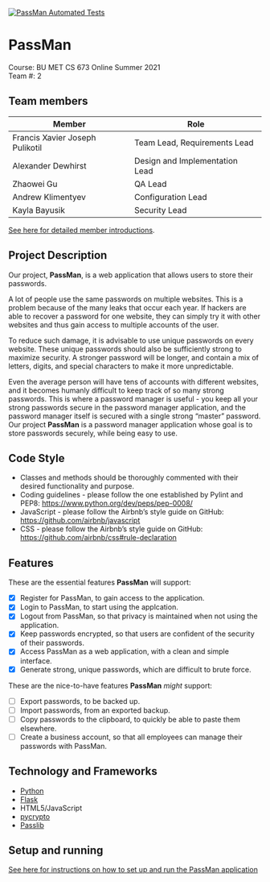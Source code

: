 [![PassMan Automated Tests](https://github.com/BUMETCS673/BUMETCS673OLSum21P2/actions/workflows/python-app.yml/badge.svg)](https://github.com/BUMETCS673/BUMETCS673OLSum21P2/actions/workflows/python-app.yml)

# PassMan
Course: BU MET CS 673 Online Summer 2021  
Team #: 2

## Team members
|Member|Role|
|---|---|
|Francis Xavier Joseph Pulikotil|Team Lead, Requirements Lead|
|Alexander Dewhirst|Design and Implementation Lead|
|Zhaowei Gu|QA Lead|
|Andrew Klimentyev|Configuration Lead|
|Kayla Bayusik|Security Lead|

[See here for detailed member introductions](team.md).

## Project Description
Our project, **PassMan**, is a web application that allows users to store their passwords.

A lot of people use the same passwords on multiple websites. This is a problem because of the many leaks that occur each year. If hackers are able to recover a password for one website, they can simply try it with other websites and thus gain access to multiple accounts of the user.

To reduce such damage, it is advisable to use unique passwords on every website. These unique passwords should also be sufficiently strong to maximize security. A stronger password will be longer, and contain a mix of letters, digits, and special characters to make it more unpredictable.

Even the average person will have tens of accounts with different websites, and it becomes humanly difficult to keep track of so many strong passwords. This is where a password manager is useful - you keep all your strong passwords secure in the password manager application, and the password manager itself is secured with a single strong “master” password. Our project **PassMan** is a password manager application whose goal is to store passwords securely, while being easy to use.

## Code Style
* Classes and methods should be thoroughly commented with their desired functionality and purpose.
* Coding guidelines - please follow the one established by Pylint and PEP8: https://www.python.org/dev/peps/pep-0008/
* JavaScript - please follow the Airbnb’s style guide on GitHub: https://github.com/airbnb/javascript
* CSS - please follow the Airbnb’s style guide on GitHub: https://github.com/airbnb/css#rule-declaration

## Features
These are the essential features **PassMan** will support:
* [X] Register for PassMan, to gain access to the application.
* [X] Login to PassMan, to start using the applcation.
* [X] Logout from PassMan, so that privacy is maintained when not using the application.
* [X] Keep passwords encrypted, so that users are confident of the security of their passwords.
* [X] Access PassMan as a web application, with a clean and simple interface.
* [X] Generate strong, unique passwords, which are difficult to brute force.

These are the nice-to-have features **PassMan** _might_ support:
* [ ] Export passwords, to be backed up.
* [ ] Import passwords, from an exported backup.
* [ ] Copy passwords to the clipboard, to quickly be able to paste them elsewhere.
* [ ] Create a business account, so that all employees can manage their passwords with PassMan.

## Technology and Frameworks
* [Python](https://www.python.org/)
* [Flask](https://flask.palletsprojects.com)
* HTML5/JavaScript
* [pycrypto](https://pypi.org/project/pycrypto/)
* [Passlib](https://passlib.readthedocs.io)

## Setup and running
[See here for instructions on how to set up and run the PassMan application](app/README.md)
